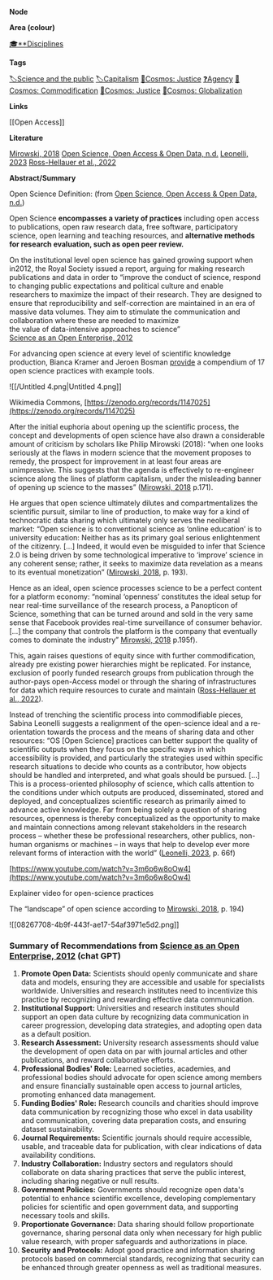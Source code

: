**Node**

**Area (colour)**

[🎓**Disciplines](https://lean-sphynx-49b.notion.site/Disciplines-72ba770b397c4f34aed13a10d8d0cc3e?pvs=21)

**Tags**

[🏷️Science and the public](https://lean-sphynx-49b.notion.site/Science-and-the-public-0e97862561e84379a6fa9cf93b90ab2b?pvs=21) [🏷️Capitalism](https://lean-sphynx-49b.notion.site/Capitalism-92ab400b37bd411da460073c2ee4fb05?pvs=21) [🌌Cosmos: Justice](https://lean-sphynx-49b.notion.site/Cosmos-Justice-e69b4d55d9594bd5be91fcae75164fac?pvs=21) [❓Agency](https://lean-sphynx-49b.notion.site/Kind-11587210186680929d30e9ac15b3534c?pvs=21) [🌌Cosmos: Commodification](https://lean-sphynx-49b.notion.site/Cosmos-Commodification-ce1df3cd683e4bc39a4f7348f4df6701?pvs=21) [🌌Cosmos: Justice](https://lean-sphynx-49b.notion.site/Cosmos-Justice-e69b4d55d9594bd5be91fcae75164fac?pvs=21) [🌌Cosmos: Globalization](https://lean-sphynx-49b.notion.site/Cosmos-Globalization-8bfcc0523ab64a819cd329a6875da3ed?pvs=21)

**Links**

[[Open Access]]

**Literature**

[Mirowski, 2018](https://lean-sphynx-49b.notion.site/Mirowski-2018-aa7142a6e74e4c4989c33162f3a32e24?pvs=21) [Open Science, Open Access & Open Data, n.d.](https://lean-sphynx-49b.notion.site/Open-Science-Open-Access-Open-Data-n-d-5d4879deaa3e48cfb0e4f4847f87877a?pvs=21) [Leonelli, 2023](https://lean-sphynx-49b.notion.site/Leonelli-2023-a04b359cb62f4f459e2d17d03924282e?pvs=21) [Ross-Hellauer et al., 2022](https://lean-sphynx-49b.notion.site/Ross-Hellauer-et-al-2022-98627959258d4cf0be406b832d8cdebd?pvs=21)

**Abstract/Summary**

Open Science Definition: (from [Open Science, Open Access & Open Data, n.d.](https://lean-sphynx-49b.notion.site/Open-Science-Open-Access-Open-Data-n-d-5d4879deaa3e48cfb0e4f4847f87877a?pvs=21))

Open Science **encompasses a variety of practices** including open access to publications, open raw research data, free software, participatory science, open learning and teaching resources, and **alternative methods for research evaluation, such as open peer review.**

On the institutional level open science has gained growing support when in2012, the Royal Society issued a report, arguing for making research publications and data in order to “improve the conduct of science, respond to changing public expectations and political culture and enable researchers to maximize the impact of their research. They are designed to ensure that reproducibility and self-correction are maintained in an era of massive data volumes. They aim to stimulate the communication and collaboration where these are needed to maximize  
the value of data-intensive approaches to science”  
[Science as an Open Enterprise, 2012](https://lean-sphynx-49b.notion.site/Science-as-an-Open-Enterprise-2012-76cb2791672742ac8bc79877c52fcc5e?pvs=21)

For advancing open science at every level of scientific knowledge production, Bianca Kramer and Jeroen Bosman [provide](https://zenodo.org/records/1147025) a compendium of 17 open science practices with example tools.

![[/Untitled 4.png|Untitled 4.png]]

Wikimedia Commons, [https://zenodo.org/records/1147025](https://zenodo.org/records/1147025)

After the initial euphoria about opening up the scientific process, the concept and developments of open science have also drawn a considerable amount of criticism by scholars like Philip Mirowski (2018): “when one looks seriously at the flaws in modern science that the movement proposes to remedy, the prospect for improvement in at least four areas are unimpressive. This suggests that the agenda is effectively to re-engineer science along the lines of platform capitalism, under the misleading banner of opening up science to the masses” ([Mirowski, 2018](https://lean-sphynx-49b.notion.site/Mirowski-2018-aa7142a6e74e4c4989c33162f3a32e24?pvs=21) p.171).

He argues that open science ultimately dilutes and compartmentalizes the scientific pursuit, similar to line of production, to make way for a kind of technocratic data sharing which ultimately only serves the neoliberal market: “Open science is to conventional science as ‘online education’ is to university education: Neither has as its primary goal serious enlightenment of the citizenry. […] Indeed, it would even be misguided to infer that Science 2.0 is being driven by some technological imperative to ‘improve’ science in any coherent sense; rather, it seeks to maximize data revelation as a means to its eventual monetization” ([Mirowski, 2018](https://lean-sphynx-49b.notion.site/Mirowski-2018-aa7142a6e74e4c4989c33162f3a32e24?pvs=21), p. 193).

Hence as an ideal, open science processes science to be a perfect content for a platform economy: “nominal ‘openness’ constitutes the ideal setup for near real-time surveillance of the research process, a Panopticon of Science, something that can be turned around and sold in the very same sense that Facebook provides real-time surveillance of consumer behavior. […] the company that controls the platform is the company that eventually comes to dominate the industry” [Mirowski, 2018](https://lean-sphynx-49b.notion.site/Mirowski-2018-aa7142a6e74e4c4989c33162f3a32e24?pvs=21) p.195f).

This, again raises questions of equity since with further commodification, already pre existing power hierarchies might be replicated. For instance, exclusion of poorly funded research groups from publication through the author-pays open-Access model or through the sharing of infrastructures for data which require resources to curate and maintain ([Ross-Hellauer et al., 2022](https://lean-sphynx-49b.notion.site/Ross-Hellauer-et-al-2022-98627959258d4cf0be406b832d8cdebd?pvs=21)).

Instead of trenching the scientific process into commodifiable pieces, Sabina Leonelli suggests a realignment of the open-science ideal and a re-orientation towards the process and the means of sharing data and other resources: “OS [Open Science] practices can better support the quality of scientific outputs when they focus on the specific ways in which accessibility is provided, and particularly the strategies used within specific research situations to decide who counts as a contributor, how objects should be handled and interpreted, and what goals should be pursued. […] This is a process-oriented philosophy of science, which calls attention to the conditions under which outputs are produced, disseminated, stored and deployed, and conceptualizes scientific research as primarily aimed to advance active knowledge. Far from being solely a question of sharing resources, openness is thereby conceptualized as the opportunity to make and maintain connections among relevant stakeholders in the research process – whether these be professional researchers, other publics, non-human organisms or machines – in ways that help to develop ever more relevant forms of interaction with the world” ([Leonelli, 2023](https://lean-sphynx-49b.notion.site/Leonelli-2023-a04b359cb62f4f459e2d17d03924282e?pvs=21), p. 66f)

  

[https://www.youtube.com/watch?v=3m6p6w8oOw4](https://www.youtube.com/watch?v=3m6p6w8oOw4)

Explainer video for open-science practices

  

The “landscape” of open science according to [Mirowski, 2018](https://lean-sphynx-49b.notion.site/Mirowski-2018-aa7142a6e74e4c4989c33162f3a32e24?pvs=21), p. 194)

![[08267708-4b9f-443f-ae17-54af3971e5d2.png]]

  

### Summary of Recommendations from [Science as an Open Enterprise, 2012](https://lean-sphynx-49b.notion.site/Science-as-an-Open-Enterprise-2012-76cb2791672742ac8bc79877c52fcc5e?pvs=21) (chat GPT)

1. **Promote Open Data:** Scientists should openly communicate and share data and models, ensuring they are accessible and usable for specialists worldwide. Universities and research institutes need to incentivize this practice by recognizing and rewarding effective data communication.
2. **Institutional Support:** Universities and research institutes should support an open data culture by recognizing data communication in career progression, developing data strategies, and adopting open data as a default position.
3. **Research Assessment:** University research assessments should value the development of open data on par with journal articles and other publications, and reward collaborative efforts.
4. **Professional Bodies' Role:** Learned societies, academies, and professional bodies should advocate for open science among members and ensure financially sustainable open access to journal articles, promoting enhanced data management.
5. **Funding Bodies' Role:** Research councils and charities should improve data communication by recognizing those who excel in data usability and communication, covering data preparation costs, and ensuring dataset sustainability.
6. **Journal Requirements:** Scientific journals should require accessible, usable, and traceable data for publication, with clear indications of data availability conditions.
7. **Industry Collaboration:** Industry sectors and regulators should collaborate on data sharing practices that serve the public interest, including sharing negative or null results.
8. **Government Policies:** Governments should recognize open data's potential to enhance scientific excellence, developing complementary policies for scientific and open government data, and supporting necessary tools and skills.
9. **Proportionate Governance:** Data sharing should follow proportionate governance, sharing personal data only when necessary for high public value research, with proper safeguards and authorizations in place.
10. **Security and Protocols:** Adopt good practice and information sharing protocols based on commercial standards, recognizing that security can be enhanced through greater openness as well as traditional measures.